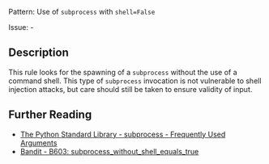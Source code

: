 Pattern: Use of `subprocess` with `shell=False`

Issue: -

## Description

This rule looks for the spawning of a `subprocess` without the use of a command shell. This type of
`subprocess` invocation is not vulnerable to shell injection attacks, but care should still be taken to ensure validity of input.

## Further Reading

* [The Python Standard Library - subprocess - Frequently Used Arguments](https://docs.python.org/2/library/subprocess.html#frequently-used-arguments)
* [Bandit - B603: subprocess_without_shell_equals_true](https://bandit.readthedocs.io/en/1.7.4/plugins/b603_subprocess_without_shell_equals_true.html)
